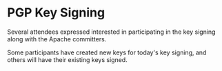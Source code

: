 # PGP Key Signing

Several attendees expressed interested in participating in the key signing along with the Apache committers.

Some participants have created new keys for today's key signing, and others will have their existing keys signed.
